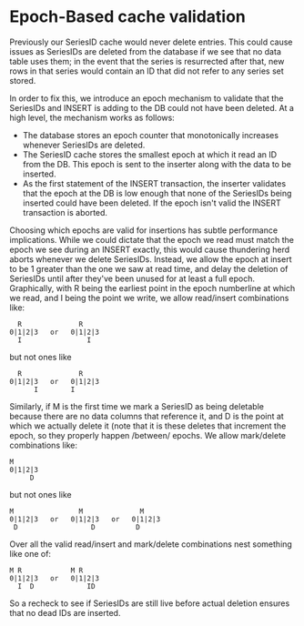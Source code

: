 # Epoch-Based cache validation #

Previously our SeriesID cache would never delete entries. This could
cause issues as SeriesIDs are deleted from the database if we see that
no data table uses them; in the event that the series is resurrected
after that, new rows in that series would contain an ID that did not
refer to any series set stored.

In order to fix this, we introduce an epoch mechanism to validate that
the SeriesIDs and INSERT is adding to the DB could not have been
deleted. At a high level, the mechanism works as follows:
  - The database stores an epoch counter that monotonically increases
    whenever SeriesIDs are deleted.
  - The SeriesID cache stores the smallest epoch at which it read an
    ID from the DB. This epoch is sent to the inserter along with the
    data to be inserted.
  - As the first statement of the INSERT transaction, the inserter
    validates that the epoch at the DB is low enough that none of the
    SeriesIDs being inserted could have been deleted. If the epoch
    isn't valid the INSERT transaction is aborted.

Choosing which epochs are valid for insertions has subtle performance
implications. While we could dictate that the epoch we read must match
the epoch we see during an INSERT exactly, this would cause thundering
herd aborts whenever we delete SeriesIDs. Instead, we allow the epoch
at insert to be 1 greater than the one we saw at read time, and delay
the deletion of SeriesIDs until after they've been unused for at least
a full epoch. Graphically, with R being the earliest point in the
epoch numberline at which we read, and I being the point we write, we
allow read/insert combinations like:
```
  R              R
0|1|2|3   or   0|1|2|3
  I                I
```

but not ones like
```
  R              R
0|1|2|3   or   0|1|2|3
      I        I
```

Similarly, if M is the first time we mark a SeriesID as being deletable
because there are no data columns that reference it, and D is the
point at which we actually delete it (note that it is these deletes
that increment the epoch, so they properly happen /between/ epochs. We
allow mark/delete combinations like:
```
M
0|1|2|3
     D
```

but not ones like
```
M                M              M
0|1|2|3   or   0|1|2|3   or   0|1|2|3
 D                  D          D
```

Over all the valid read/insert and mark/delete combinations nest
something like one of:
```
M R            M R
0|1|2|3   or   0|1|2|3
  I  D             ID
```

So a recheck to see if SeriesIDs are still live before actual deletion
ensures that no dead IDs are inserted.
